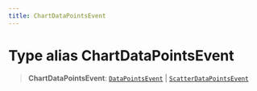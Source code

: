 ```yaml
---
title: ChartDataPointsEvent
---
```


# Type alias ChartDataPointsEvent

> **ChartDataPointsEvent**: [`DataPointsEvent`](type-alias.DataPointsEvent.md) \| [`ScatterDataPointsEvent`](type-alias.ScatterDataPointsEvent.md)
